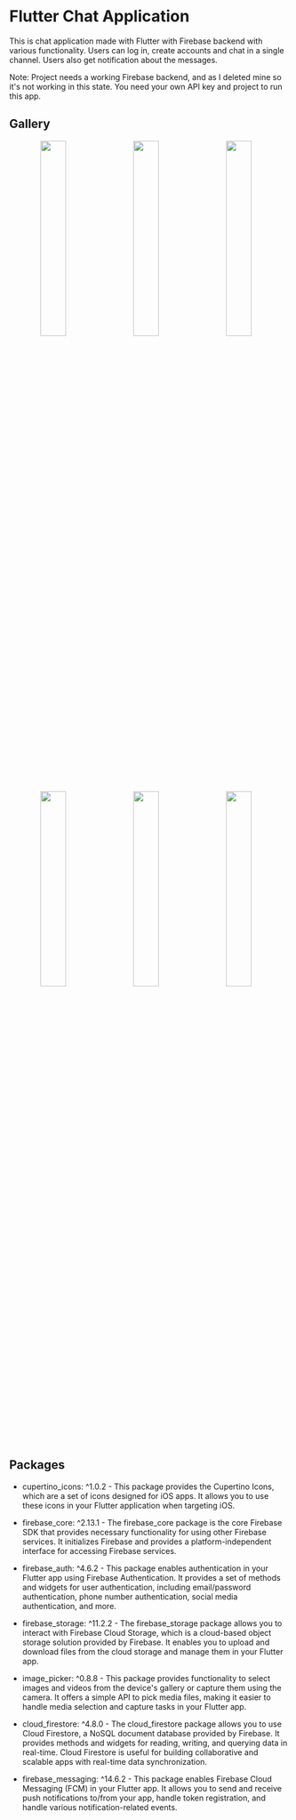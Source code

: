 # Flutter Chat Application

This is chat application made with Flutter with Firebase backend with various functionality. Users can log in, create accounts and chat in a single channel. Users also get notification about the messages.

Note: Project needs a working Firebase backend, and as I deleted mine so it's not working in this state. You need your own API key and project to run this app.

## Gallery
<div align="center">
 <img src="https://github.com/RolandMarton/flutter_chat_app/assets/88943189/97e0c4a0-f5c2-4e19-a816-12d91c5b76f0" width="30%"></img>&nbsp;&nbsp;&nbsp; 
 <img src="https://github.com/RolandMarton/flutter_chat_app/assets/88943189/c54860ff-e70f-4c01-8855-e420efcbcee7" width="30%"></img>&nbsp;&nbsp;&nbsp; 
 <img src="https://github.com/RolandMarton/flutter_chat_app/assets/88943189/aa0790f4-ad38-428a-ae1c-8b350ddc0773" width="30%"></img>&nbsp;&nbsp;&nbsp; 
 <img src="https://github.com/RolandMarton/flutter_chat_app/assets/88943189/020a39d3-adaa-4c9e-a3d4-6c1d042780dc" width="30%"></img>&nbsp;&nbsp;&nbsp; 
 <img src="https://github.com/RolandMarton/flutter_chat_app/assets/88943189/3fa3ef3d-41ca-49b4-baff-e9251cbcae61" width="30%"></img>&nbsp;&nbsp;&nbsp; 
 <img src="https://github.com/RolandMarton/flutter_chat_app/assets/88943189/37f642e0-ab46-4d7b-af4b-9fe97c958e02" width="30%"></img>&nbsp;&nbsp;&nbsp; 
</div>

## Packages

- cupertino_icons: ^1.0.2 -
This package provides the Cupertino Icons, which are a set of icons designed for iOS apps. It allows you to use these icons in your Flutter application when targeting iOS.

- firebase_core: ^2.13.1 -
The firebase_core package is the core Firebase SDK that provides necessary functionality for using other Firebase services. It initializes Firebase and provides a platform-independent interface for accessing Firebase services.

- firebase_auth: ^4.6.2 -
This package enables authentication in your Flutter app using Firebase Authentication. It provides a set of methods and widgets for user authentication, including email/password authentication, phone number authentication, social media authentication, and more.

- firebase_storage: ^11.2.2 -
The firebase_storage package allows you to interact with Firebase Cloud Storage, which is a cloud-based object storage solution provided by Firebase. It enables you to upload and download files from the cloud storage and manage them in your Flutter app.

- image_picker: ^0.8.8 -
This package provides functionality to select images and videos from the device's gallery or capture them using the camera. It offers a simple API to pick media files, making it easier to handle media selection and capture tasks in your Flutter app.

- cloud_firestore: ^4.8.0 -
The cloud_firestore package allows you to use Cloud Firestore, a NoSQL document database provided by Firebase. It provides methods and widgets for reading, writing, and querying data in real-time. Cloud Firestore is useful for building collaborative and scalable apps with real-time data synchronization.

- firebase_messaging: ^14.6.2 -
This package enables Firebase Cloud Messaging (FCM) in your Flutter app. It allows you to send and receive push notifications to/from your app, handle token registration, and handle various notification-related events.
